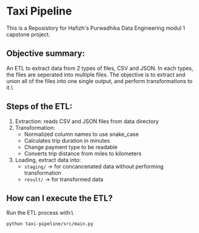# Taxi Pipeline

This is a Reposistory for Hafizh's Purwadhika Data Engineering modul 1 capstone project.

## Objective summary:
An ETL to extract data from 2 types of files, CSV and JSON. In each types, the files are seperated into multiple files. The objective is to extract and union all of the files into one single output, and perform transformations to it.\

## Steps of the ETL:
1. Extraction: reads CSV and JSON files from data directory
2. Transformation:
    - Normalized column names to use snake_case
    - Calculates trip duration in minutes
    - Change payment type to be readable
    - Converts trip distance from miles to kilometers
3. Loading, extract data into:
    - `staging/` -> for concancenated data without performing transformation
    - `result/` -> for transformed data

## How can I execute the ETL?
Run the ETL process with:\
```
python taxi-pipeline/src/main.py
```
